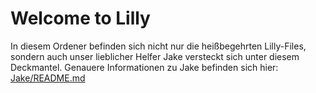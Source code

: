 # Welcome to Lilly 

In diesem Ordener befinden sich nicht nur die heißbegehrten Lilly-Files, sondern auch unser lieblicher Helfer Jake versteckt
sich unter diesem Deckmantel. 
Genauere Informationen zu Jake befinden sich hier: [Jake/README.md](Jake/README.md)


